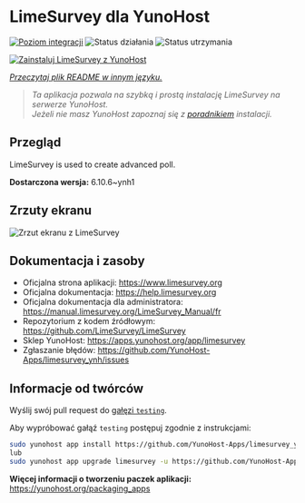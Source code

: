 <!--
To README zostało automatycznie wygenerowane przez <https://github.com/YunoHost/apps/tree/master/tools/readme_generator>
Nie powinno być ono edytowane ręcznie.
-->

# LimeSurvey dla YunoHost

[![Poziom integracji](https://apps.yunohost.org/badge/integration/limesurvey)](https://ci-apps.yunohost.org/ci/apps/limesurvey/)
![Status działania](https://apps.yunohost.org/badge/state/limesurvey)
![Status utrzymania](https://apps.yunohost.org/badge/maintained/limesurvey)

[![Zainstaluj LimeSurvey z YunoHost](https://install-app.yunohost.org/install-with-yunohost.svg)](https://install-app.yunohost.org/?app=limesurvey)

*[Przeczytaj plik README w innym języku.](./ALL_README.md)*

> *Ta aplikacja pozwala na szybką i prostą instalację LimeSurvey na serwerze YunoHost.*  
> *Jeżeli nie masz YunoHost zapoznaj się z [poradnikiem](https://yunohost.org/install) instalacji.*

## Przegląd

LimeSurvey is used to create advanced poll.


**Dostarczona wersja:** 6.10.6~ynh1

## Zrzuty ekranu

![Zrzut ekranu z LimeSurvey](./doc/screenshots/create_html_statistic_screen.png)

## Dokumentacja i zasoby

- Oficjalna strona aplikacji: <https://www.limesurvey.org>
- Oficjalna dokumentacja: <https://help.limesurvey.org>
- Oficjalna dokumentacja dla administratora: <https://manual.limesurvey.org/LimeSurvey_Manual/fr>
- Repozytorium z kodem źródłowym: <https://github.com/LimeSurvey/LimeSurvey>
- Sklep YunoHost: <https://apps.yunohost.org/app/limesurvey>
- Zgłaszanie błędów: <https://github.com/YunoHost-Apps/limesurvey_ynh/issues>

## Informacje od twórców

Wyślij swój pull request do [gałęzi `testing`](https://github.com/YunoHost-Apps/limesurvey_ynh/tree/testing).

Aby wypróbować gałąź `testing` postępuj zgodnie z instrukcjami:

```bash
sudo yunohost app install https://github.com/YunoHost-Apps/limesurvey_ynh/tree/testing --debug
lub
sudo yunohost app upgrade limesurvey -u https://github.com/YunoHost-Apps/limesurvey_ynh/tree/testing --debug
```

**Więcej informacji o tworzeniu paczek aplikacji:** <https://yunohost.org/packaging_apps>
